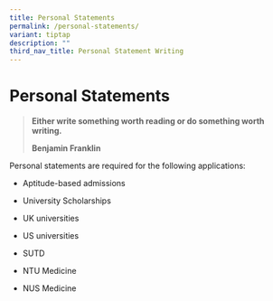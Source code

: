 ```yaml
---
title: Personal Statements
permalink: /personal-statements/
variant: tiptap
description: ""
third_nav_title: Personal Statement Writing
---
```

<h1>Personal Statements</h1>
<blockquote>
<p><strong>Either write something worth reading or do something worth writing.</strong>
</p>
<p><strong>Benjamin Franklin</strong>
</p>
</blockquote>
<p>Personal statements are required for the following applications:</p>
<ul>
<li>
<p>Aptitude-based admissions</p>
</li>
<li>
<p>University Scholarships</p>
</li>
<li>
<p>UK universities</p>
</li>
<li>
<p>US universities</p>
</li>
<li>
<p>SUTD</p>
</li>
<li>
<p>NTU Medicine</p>
</li>
<li>
<p>NUS Medicine</p>
</li>
</ul>
<p></p>